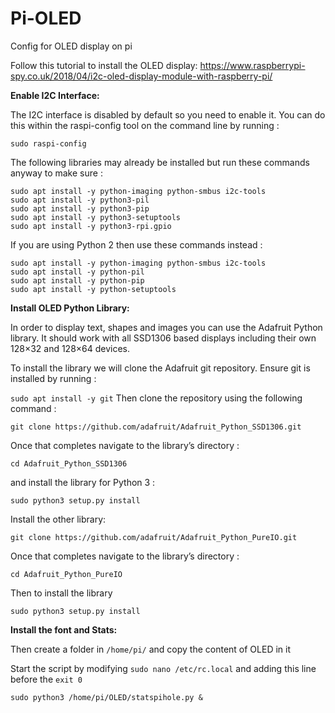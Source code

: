 # Pi-OLED
Config for OLED display on pi 

Follow this tutorial to install the OLED display:
https://www.raspberrypi-spy.co.uk/2018/04/i2c-oled-display-module-with-raspberry-pi/

**Enable I2C Interface:**

The I2C interface is disabled by default so you need to enable it. You can do this within the raspi-config tool on the command line by running :

`sudo raspi-config`

The following libraries may already be installed but run these commands anyway to make sure :

```sudo apt install -y python3-dev
sudo apt install -y python-imaging python-smbus i2c-tools
sudo apt install -y python3-pil
sudo apt install -y python3-pip
sudo apt install -y python3-setuptools
sudo apt install -y python3-rpi.gpio
```
If you are using Python 2 then use these commands instead :

```sudo apt install -y python-dev
sudo apt install -y python-imaging python-smbus i2c-tools
sudo apt install -y python-pil
sudo apt install -y python-pip
sudo apt install -y python-setuptools
```


**Install OLED Python Library:**

In order to display text, shapes and images you can use the Adafruit Python library. It should work with all SSD1306 based displays including their own 128×32 and 128×64 devices.

To install the library we will clone the Adafruit git repository. Ensure git is installed by running :

`sudo apt install -y git`
Then clone the repository using the following command :

`git clone https://github.com/adafruit/Adafruit_Python_SSD1306.git`

Once that completes navigate to the library’s directory :

`cd Adafruit_Python_SSD1306`

and install the library for Python 3 :

`sudo python3 setup.py install`

Install the other library:

`git clone https://github.com/adafruit/Adafruit_Python_PureIO.git`

Once that completes navigate to the library’s directory :

`cd Adafruit_Python_PureIO`

Then to install the library

`sudo python3 setup.py install`

**Install the font and Stats:**

Then create a folder in `/home/pi/` and copy the content of OLED in it

Start the script by modifying `sudo nano /etc/rc.local` and adding this line before the `exit 0`


`sudo python3 /home/pi/OLED/statspihole.py &`
